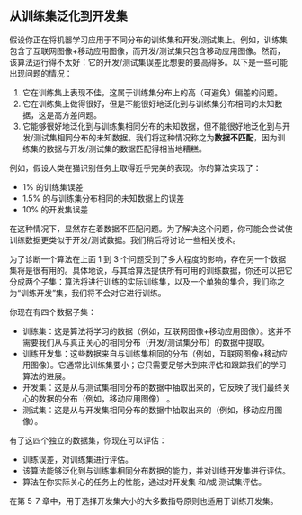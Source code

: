 ## 从训练集泛化到开发集


假设你正在将机器学习应用于不同分布的训练集和开发/测试集上。例如，训练集包含了互联网图像+移动应用图像，而开发/测试集只包含移动应用图像。然而，该算法运行得不太好：它的开发/测试集误差比想要的要高得多。以下是一些可能出现问题的情况：

1. 它在训练集上表现不佳，这属于训练集分布上的高（可避免）偏差的问题。
2. 它在训练集上做得很好，但是不能很好地泛化到与训练集分布相同的未知数据，这是高方差问题。 
3.  它能够很好地泛化到与训练集相同分布的未知数据，但不能很好地泛化到与开发/测试集相同分布的未知数据。我们将这种情况称之为**数据不匹配**，因为训练集的数据与开发/测试集的数据匹配得相当地糟糕。

例如，假设人类在猫识别任务上取得近乎完美的表现。你的算法实现了：

- 1% 的训练集误差
- 1.5% 的与训练集分布相同的未知数据上的误差
- 10% 的开发集误差

在这种情况下，显然存在着数据不匹配问题。为了解决这个问题，你可能会尝试使训练数据更类似于开发/测试数据。我们稍后将讨论一些相关技术。 

为了诊断一个算法在上面 1 到 3 个问题受到了多大程度的影响，存在另一个数据集将是很有用的。具体地说，与其给算法提供所有可用的训练数据，你还可以把它分成两个子集：算法将进行训练的实际训练集，以及一个单独的集合，我们称之为“训练开发”集，我们将不会对它进行训练。 

你现在有四个数据子集：

- 训练集：这是算法将学习的数据（例如，互联网图像+移动应用图像）。这并不需要我们从与真正关心的相同分布（开发/测试集分布）的数据中提取。 
- 训练开发集：这些数据来自与训练集相同的分布（例如，互联网图像+移动应用图像）。它通常比训练集要小；它只需要足够大到来评估和跟踪我们的学习算法的进展。 
- 开发集：这是从与测试集相同分布的数据中抽取出来的，它反映了我们最终关心的数据的分布（例如，移动应用图像） 。
- 测试集：这是从与开发集相同分布的数据中抽取出来的（例如，移动应用图像）。

有了这四个独立的数据集，你现在可以评估： 

- 训练误差，对训练集进行评估。
- 该算法能够泛化到与训练集相同分布数据的能力，并对训练开发集进行评估。
- 算法在你实际关心的任务上的性能，通过对开发集 和/或 测试集评估。  

在第 5-7 章中，用于选择开发集大小的大多数指导原则也适用于训练开发集。